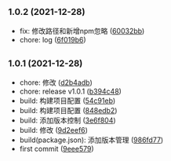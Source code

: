 ## <small>1.0.2 (2021-12-28)</small>

* fix: 修改路径和新增npm忽略 ([60032bb](https://github.com/bnuephjx/Cheatnutchart-test/commit/60032bb))
* chore: log ([6f019b6](https://github.com/bnuephjx/Cheatnutchart-test/commit/6f019b6))



## <small>1.0.1 (2021-12-28)</small>

* chore: 修改 ([d2b4adb](https://github.com/bnuephjx/Cheatnutchart-test/commit/d2b4adb))
* chore: release v1.0.1 ([b394c48](https://github.com/bnuephjx/Cheatnutchart-test/commit/b394c48))
* build: 构建项目配置 ([54c91eb](https://github.com/bnuephjx/Cheatnutchart-test/commit/54c91eb))
* build: 构建项目配置 ([848edb2](https://github.com/bnuephjx/Cheatnutchart-test/commit/848edb2))
* build: 添加版本控制 ([3e6f804](https://github.com/bnuephjx/Cheatnutchart-test/commit/3e6f804))
* build: 修改 ([9d2eef6](https://github.com/bnuephjx/Cheatnutchart-test/commit/9d2eef6))
* build(package.json): 添加版本管理 ([986fd77](https://github.com/bnuephjx/Cheatnutchart-test/commit/986fd77))
* first commit ([9eee579](https://github.com/bnuephjx/Cheatnutchart-test/commit/9eee579))



